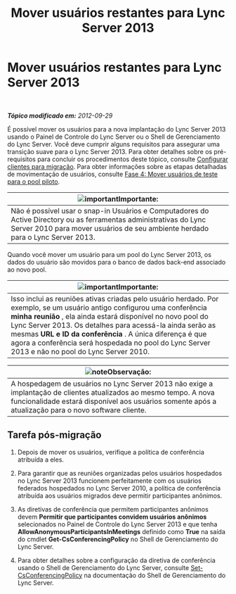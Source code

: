 ﻿---
title: Mover usuários restantes para Lync Server 2013
TOCTitle: Mover usuários restantes para Lync Server 2013
ms:assetid: 72025e1b-97d1-40e9-8a98-28c018942b48
ms:mtpsurl: https://technet.microsoft.com/pt-br/library/JJ688090(v=OCS.15)
ms:contentKeyID: 49886261
ms.date: 05/19/2016
mtps_version: v=OCS.15
ms.translationtype: HT
---

# Mover usuários restantes para Lync Server 2013

 

_**Tópico modificado em:** 2012-09-29_

É possível mover os usuários para a nova implantação do Lync Server 2013 usando o Painel de Controle do Lync Server ou o Shell de Gerenciamento do Lync Server. Você deve cumprir alguns requisitos para assegurar uma transição suave para o Lync Server 2013. Para obter detalhes sobre os pré-requisitos para concluir os procedimentos deste tópico, consulte [Configurar clientes para migração](configure-clients-for-migration.md). Para obter informações sobre as etapas detalhadas de movimentação de usuários, consulte [Fase 4: Mover usuários de teste para o pool piloto](phase-4-move-test-users-to-the-pilot-pool.md).

<table>
<thead>
<tr class="header">
<th><img src="images/Gg425939.important(OCS.15).gif" title="important" alt="important" />Importante:</th>
</tr>
</thead>
<tbody>
<tr class="odd">
<td>Não é possível usar o snap-in Usuários e Computadores do Active Directory ou as ferramentas administrativas do Lync Server 2010 para mover usuários de seu ambiente herdado para o Lync Server 2013.</td>
</tr>
</tbody>
</table>


Quando você mover um usuário para um pool do Lync Server 2013, os dados do usuário são movidos para o banco de dados back-end associado ao novo pool.

<table>
<thead>
<tr class="header">
<th><img src="images/Gg425939.important(OCS.15).gif" title="important" alt="important" />Importante:</th>
</tr>
</thead>
<tbody>
<tr class="odd">
<td>Isso inclui as reuniões ativas criadas pelo usuário herdado. Por exemplo, se um usuário antigo configurou uma conferência <strong>minha reunião</strong> , ela ainda estará disponível no novo pool do Lync Server 2013. Os detalhes para acessá-la ainda serão as mesmas <strong>URL e ID da conferência</strong> . A única diferença é que agora a conferência será hospedada no pool do Lync Server 2013 e não no pool do Lync Server 2010.</td>
</tr>
</tbody>
</table>


<table>
<thead>
<tr class="header">
<th><img src="images/Gg425756.note(OCS.15).gif" title="note" alt="note" />Observação:</th>
</tr>
</thead>
<tbody>
<tr class="odd">
<td>A hospedagem de usuários no Lync Server 2013 não exige a implantação de clientes atualizados ao mesmo tempo. A nova funcionalidade estará disponível aos usuários somente após a atualização para o novo software cliente.</td>
</tr>
</tbody>
</table>


## Tarefa pós-migração

1.  Depois de mover os usuários, verifique a política de conferência atribuída a eles.

2.  Para garantir que as reuniões organizadas pelos usuários hospedados no Lync Server 2013 funcionem perfeitamente com os usuários federados hospedados no Lync Server 2010, a política de conferência atribuída aos usuários migrados deve permitir participantes anônimos.

3.  As diretivas de conferência que permitem participantes anônimos devem **Permitir que participantes convidem usuários anônimos** selecionados no Painel de Controle do Lync Server 2013 e que tenha **AllowAnonymousParticipantsInMeetings** definido como **True** na saída do cmdlet **Get-CsConferencingPolicy** no Shell de Gerenciamento do Lync Server.

4.  Para obter detalhes sobre a configuração da diretiva de conferência usando o Shell de Gerenciamento do Lync Server, consulte [Set-CsConferencingPolicy](https://docs.microsoft.com/en-us/powershell/module/skype/Set-CsConferencingPolicy) na documentação do Shell de Gerenciamento do Lync Server.

